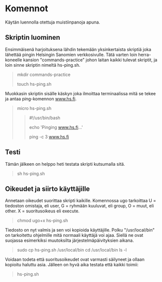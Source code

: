 # Komennot

Käytän luennolla otettuja muistiinpanoja apuna.

## Skriptin luominen

Ensimmäisenä harjoituksena lähdin tekemään yksinkertaista skriptiä joka lähettää pingin Helsingin Sanomien verkkosivulle.
Tätä varten loin herra-koneelle kansion "commands-practice" johon laitan kaikki tulevat skriptit, ja loin sinne skriptin nimeltä hs-ping.sh.

> mkdir commands-practice
> 
> touch hs-ping.sh

Muokkasin skriptin sisälle käskyn joka ilmoittaa terminaalissa mitä se tekee ja antaa ping-komennon www.hs.fi.

> micro hs-ping.sh
> 
> > #!/usr/bin/bash
> >
> > echo 'Pinging www.hs.fi...'
> >
> > ping -c 3 www.hs.fi

## Testi

Tämän jälkeen on helppo heti testata skripti kutsumalla sitä.

> sh hs-ping.sh

## Oikeudet ja siirto käyttäjille

Annetaan oikeudet suorittaa skripti kaikille. Komennossa ugo tarkoittaa U = tiedoston omistaja, eli user, G = ryhmään kuuluvat, eli group, O = muut, eli other. X = suoritusoikeus eli execute.

> chmod ugo+x hs-ping.sh

Tiedosto on nyt valmis ja sen voi kopioida käyttäjille. Polku "/usr/local/bin" on tarkoitettu ohjelmille mitä normaali käyttäjä voi ajaa. Siellä ne ovat suojassa esimerkiksi muutoksilta järjestelmäpäivityksien aikana.

> sudo cp hs-ping.sh /usr/local/bin
> cd /usr/local/bin
> ls -l

Voidaan todeta että suoritusoikeudet ovat varmasti säilyneet ja ollaan kopioitu haluttu asia.
Jälleen on hyvä aika testata että kaikki toimii:

> hs-ping.sh

